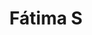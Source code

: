 ---
title: Fátima S
date: 
draft: false

# descripcion
description : Argo colgante de plata

materials: Plata 925

color: Plateado

dimensions: 1cm x 1,3cm

code: 01-01-0315

type: "Aros"

categories: []

price: $3.640,00

price_eftvo: $3.090,00

# Images
# first image will be shown in the product page
images:
  # - image: "images/path_to_image"
  # La ubicacion de las imagenes es imagenes/Aros/Aros.Colgantes/01-01-0315-fatima-s
  - image: "./images/aros/colgantes/01-01-0315-mano-de-fatima-chica_a.JPG"
  - image: "./images/aros/colgantes/01-01-0315-mano-de-fatima-chica_b.JPG"
---